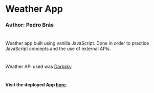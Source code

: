 # Weather App
### Author: Pedro Brás
#
Weather app built using vanilla JavaScript. Done in order to practice JavaScript concepts and the use of external APIs.
#
Weather API used was [Darksky](http://darksky.net/) 
#
#### Visit the deployed App [here](https://weather-pb.netlify.com/).